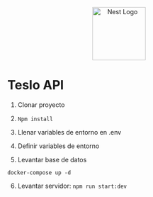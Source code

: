 <p align="center">
  <a href="http://nestjs.com/" target="blank"><img src="https://nestjs.com/img/logo-small.svg" width="120" alt="Nest Logo" /></a>
</p>

# Teslo API

1. Clonar proyecto

2. ```Npm install```

3. Llenar variables de entorno en .env

4. Definir variables de entorno

5. Levantar base de datos
```
docker-compose up -d
```

6. Levantar servidor: ```npm run start:dev```